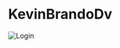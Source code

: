 # KevinBrandoDv
![Login](https://github.com/BrandoHanma/Proyecto-web/blob/49d2504912399abc7c8eb7b7e95f0a7445dcbd5e/assets/img/bgKevinDv.png) 
